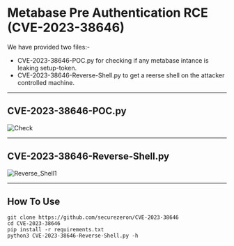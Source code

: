 # Metabase Pre Authentication RCE  (CVE-2023-38646)

We have provided two files:-
  - CVE-2023-38646-POC.py for checking if any metabase intance is leaking setup-token.
  - CVE-2023-38646-Reverse-Shell.py to get a reerse shell on the attacker controlled machine.
---
## CVE-2023-38646-POC.py

![Check](https://github.com/Saumyajeet-Zeron/CVE-2023-38646/assets/125662087/79de3082-173c-4044-b9af-5c28511fedbc)

---
## CVE-2023-38646-Reverse-Shell.py

![Reverse_Shell1](https://github.com/Saumyajeet-Zeron/CVE-2023-38646/assets/125662087/a6fb3661-ad23-4f0e-a23a-82177618c03c)

---
## How To Use
```
git clone https://github.com/securezeron/CVE-2023-38646
cd CVE-2023-38646
pip install -r requirements.txt
python3 CVE-2023-38646-Reverse-Shell.py -h
``` 
